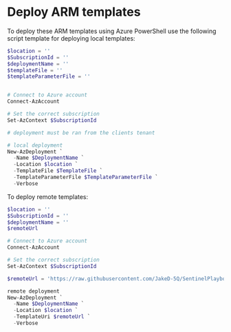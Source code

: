 # Deploy ARM templates

To deploy these ARM templates using Azure PowerShell use the following script template for deploying local templates:

```powershell
$location = ''
$SubscriptionId = ''
$deploymentName = ''
$templateFile = ''
$templateParameterFile = ''


# Connect to Azure account
Connect-AzAccount

# Set the correct subscription
Set-AzContext $SubscriptionId

# deployment must be ran from the clients tenant

# local deployment
New-AzDeployment `
  -Name $DeploymentName `
  -Location $location `
  -TemplateFile $TemplateFile `
  -TemplateParameterFile $TemplateParameterFile `
  -Verbose
```


To deploy remote templates:



```powershell
$location = ''
$SubscriptionId = ''
$deploymentName = ''
$remoteUrl

# Connect to Azure account
Connect-AzAccount

# Set the correct subscription
Set-AzContext $SubscriptionId

$remoteUrl = 'https://raw.githubusercontent.com/JakeD-5Q/SentinelPlaybooks/<PlaybookName>/template.json'

remote deployment
New-AzDeployment `
  -Name $DeploymentName `
  -Location $location `
  -TemplateUri $remoteUrl `
  -Verbose

```